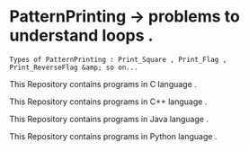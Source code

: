 # PatternPrinting -> problems to understand loops .
    Types of PatternPrinting : Print_Square , Print_Flag , Print_ReverseFlag &amp; so on...

This Repository contains programs in C language .

This Repository contains programs in C++ language . 

This Repository contains programs in Java language .

This Repository contains programs in Python language .
